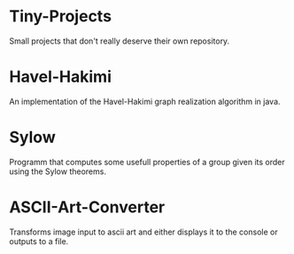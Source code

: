 # Tiny-Projects
Small projects that don't really deserve their own repository.

# Havel-Hakimi
An implementation of the Havel-Hakimi graph realization algorithm in java.

# Sylow
Programm that computes some usefull properties of a group given its order using the Sylow theorems.

# ASCII-Art-Converter
Transforms image input to ascii art and either displays it to the console or outputs to a file.

